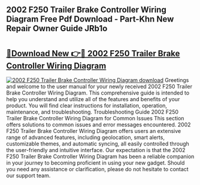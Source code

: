 ## 2002 F250 Trailer Brake Controller Wiring Diagram Free Pdf Download - Part-Khn New Repair Owner Guide JRb1o

# <h2><a href="http://dfn12wp.blite.top/?on=2002+F250+Trailer+Brake+Controller+Wiring+Diagram">🔗Download New 👉🔴 2002 F250 Trailer Brake Controller Wiring Diagram</a></h2>

[![2002 F250 Trailer Brake Controller Wiring Diagram download](https://i.imgur.com/lujVjoI.png)](http://dfn12wp.blite.top/?on=2002+F250+Trailer+Brake+Controller+Wiring+Diagram)
Greetings and welcome to the user manual for your newly received 2002 F250 Trailer Brake Controller Wiring Diagram. This comprehensive guide is intended to help you understand and utilize all of the features and benefits of your product. You will find clear instructions for installation, operation, maintenance, and troubleshooting. Troubleshooting Guide 2002 F250 Trailer Brake Controller Wiring Diagram for Common Issues This section offers solutions to common issues and error messages encountered. 2002 F250 Trailer Brake Controller Wiring Diagram offers users an extensive range of advanced features, including geolocation, smart alerts, customizable themes, and automatic syncing, all easily controlled through the user-friendly and intuitive interface. Our expectation is that the 2002 F250 Trailer Brake Controller Wiring Diagram has been a reliable companion in your journey to becoming proficient in using your new gadget. Should you need any assistance or clarification, please do not hesitate to contact our support team.

